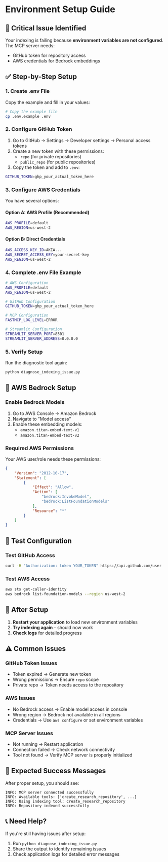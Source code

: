# Environment Setup Guide

## 🚨 **Critical Issue Identified**

Your indexing is failing because **environment variables are not configured**. The MCP server needs:
- GitHub token for repository access
- AWS credentials for Bedrock embeddings

## ✅ **Step-by-Step Setup**

### 1. **Create .env File**

Copy the example and fill in your values:

```bash
# Copy the example file
cp .env.example .env
```

### 2. **Configure GitHub Token**

1. Go to GitHub → Settings → Developer settings → Personal access tokens
2. Create a new token with these permissions:
   - `repo` (for private repositories)
   - `public_repo` (for public repositories)
3. Copy the token and add to `.env`:

```bash
GITHUB_TOKEN=ghp_your_actual_token_here
```

### 3. **Configure AWS Credentials**

You have several options:

#### Option A: AWS Profile (Recommended)
```bash
AWS_PROFILE=default
AWS_REGION=us-west-2
```

#### Option B: Direct Credentials
```bash
AWS_ACCESS_KEY_ID=AKIA...
AWS_SECRET_ACCESS_KEY=your-secret-key
AWS_REGION=us-west-2
```

### 4. **Complete .env File Example**

```bash
# AWS Configuration
AWS_PROFILE=default
AWS_REGION=us-west-2

# GitHub Configuration  
GITHUB_TOKEN=ghp_your_actual_token_here

# MCP Configuration
FASTMCP_LOG_LEVEL=ERROR

# Streamlit Configuration
STREAMLIT_SERVER_PORT=8501
STREAMLIT_SERVER_ADDRESS=0.0.0.0
```

### 5. **Verify Setup**

Run the diagnostic tool again:
```bash
python diagnose_indexing_issue.py
```

## 🔧 **AWS Bedrock Setup**

### Enable Bedrock Models

1. Go to AWS Console → Amazon Bedrock
2. Navigate to "Model access" 
3. Enable these embedding models:
   - `amazon.titan-embed-text-v1`
   - `amazon.titan-embed-text-v2`

### Required AWS Permissions

Your AWS user/role needs these permissions:
```json
{
    "Version": "2012-10-17",
    "Statement": [
        {
            "Effect": "Allow",
            "Action": [
                "bedrock:InvokeModel",
                "bedrock:ListFoundationModels"
            ],
            "Resource": "*"
        }
    ]
}
```

## 🧪 **Test Configuration**

### Test GitHub Access
```bash
curl -H "Authorization: token YOUR_TOKEN" https://api.github.com/user
```

### Test AWS Access
```bash
aws sts get-caller-identity
aws bedrock list-foundation-models --region us-west-2
```

## 🚀 **After Setup**

1. **Restart your application** to load new environment variables
2. **Try indexing again** - should now work
3. **Check logs** for detailed progress

## ⚠️ **Common Issues**

### GitHub Token Issues
- Token expired → Generate new token
- Wrong permissions → Ensure `repo` scope
- Private repo → Token needs access to the repository

### AWS Issues  
- No Bedrock access → Enable model access in console
- Wrong region → Bedrock not available in all regions
- Credentials → Use `aws configure` or set environment variables

### MCP Server Issues
- Not running → Restart application
- Connection failed → Check network connectivity
- Tool not found → Verify MCP server is properly initialized

## 🎯 **Expected Success Messages**

After proper setup, you should see:
```
INFO: MCP server connected successfully
INFO: Available tools: ['create_research_repository', ...]
INFO: Using indexing tool: create_research_repository
INFO: Repository indexed successfully
```

## 📞 **Need Help?**

If you're still having issues after setup:
1. Run `python diagnose_indexing_issue.py` 
2. Share the output to identify remaining issues
3. Check application logs for detailed error messages